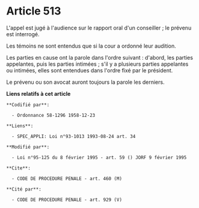 # Article 513

L'appel est jugé à l'audience sur le rapport oral d'un conseiller ; le prévenu est interrogé.

Les témoins ne sont entendus que si la cour a ordonné leur audition.

Les parties en cause ont la parole dans l'ordre suivant : d'abord, les parties appelantes, puis les parties intimées ; s'il y
a plusieurs parties appelantes ou intimées, elles sont entendues dans l'ordre fixé par le président.

Le prévenu ou son avocat auront toujours la parole les derniers.

**Liens relatifs à cet article**

	**Codifié par**:

	  - Ordonnance 58-1296 1958-12-23

	**Liens**:

	  - SPEC_APPLI: Loi n°93-1013 1993-08-24 art. 34

	**Modifié par**:

	  - Loi n°95-125 du 8 février 1995 - art. 59 () JORF 9 février 1995

	**Cite**:

	  - CODE DE PROCEDURE PENALE - art. 460 (M)

	**Cité par**:

	  - CODE DE PROCEDURE PENALE - art. 929 (V)
